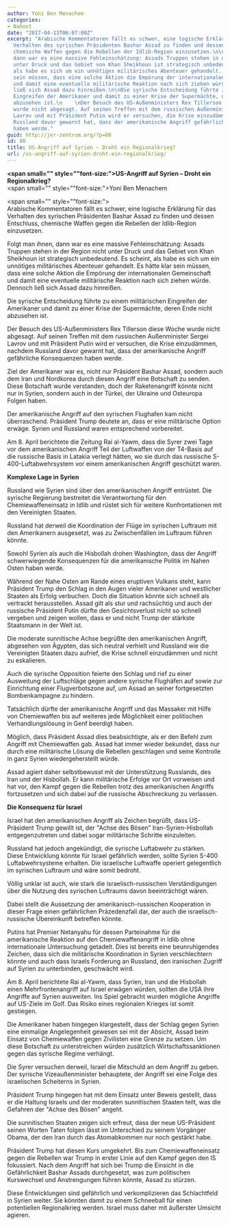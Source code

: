 ```yaml
---
author: Yoni Ben Menachem
categories:
- Nahost
date: "2017-04-13T06:07:00Z"
excerpt: "Arabische Kommentatoren fällt es schwer, eine logische Erklärung für das
  Verhalten des syrischen Präsidenten Bashar Assad zu finden und dessen Entschluss,
  chemische Waffen gegen die Rebellen der Idlib-Region einzusetzen.\n\nFolgt man ihnen,
  dann war es eine massive Fehleinschätzung: Assads Truppen stehen in der Region nicht
  unter Druck und das Gebiet von Khan Sheikhoun ist strategisch unbedeutend. Es scheint,
  als habe es sich um ein unnötiges militärisches Abenteuer gehandelt. Es hätte klar
  sein müssen, dass eine solche Aktion die Empörung der internationalen Gemeinschaft
  und damit eine eventuelle militärische Reaktion nach sich ziehen würde. Dennoch
  ließ sich Assad dazu hinreißen.\n\nDie syrische Entscheidung führte zu einem militärischen
  Eingreifen der Amerikaner und damit zu einer Krise der Supermächte, deren Ende nicht
  abzusehen ist.\n    \nDer Besuch des US-Außenministers Rex Tillerson diese Woche
  wurde nicht abgesagt. Auf seinen Treffen mit dem russischen Außenminister Sergei
  Lavrov und mit Präsident Putin wird er versuchen, die Krise einzudämmen, nachdem
  Russland davor gewarnt hat, dass der amerikanische Angriff gefährliche Konsequenzen
  haben werde."
guid: http://jer-zentrum.org/?p=80
id: 80
title: US-Angriff auf Syrien – Droht ein Regionalkrieg?
url: /us-angriff-auf-syrien-droht-ein-regionalkrieg/
---
```


**<span small="" style=""font-size:">US-Angriff auf Syrien – Droht ein Regionalkrieg?  
</span>** <span small="" style=""font-size:">Yoni Ben Menachem  
</span>

<span small="" style=""font-size:">  
Arabische Kommentatoren fällt es schwer, eine logische Erklärung für das Verhalten des syrischen Präsidenten Bashar Assad zu finden und dessen Entschluss, chemische Waffen gegen die Rebellen der Idlib-Region einzusetzen.</span>

Folgt man ihnen, dann war es eine massive Fehleinschätzung: Assads Truppen stehen in der Region nicht unter Druck und das Gebiet von Khan Sheikhoun ist strategisch unbedeutend. Es scheint, als habe es sich um ein unnötiges militärisches Abenteuer gehandelt. Es hätte klar sein müssen, dass eine solche Aktion die Empörung der internationalen Gemeinschaft und damit eine eventuelle militärische Reaktion nach sich ziehen würde. Dennoch ließ sich Assad dazu hinreißen.

Die syrische Entscheidung führte zu einem militärischen Eingreifen der Amerikaner und damit zu einer Krise der Supermächte, deren Ende nicht abzusehen ist.  
   
Der Besuch des US-Außenministers Rex Tillerson diese Woche wurde nicht abgesagt. Auf seinen Treffen mit dem russischen Außenminister Sergei Lavrov und mit Präsident Putin wird er versuchen, die Krise einzudämmen, nachdem Russland davor gewarnt hat, dass der amerikanische Angriff gefährliche Konsequenzen haben werde.

Ziel der Amerikaner war es, nicht nur Präsident Bashar Assad, sondern auch dem Iran und Nordkorea durch diesen Angriff eine Botschaft zu senden. Diese Botschaft wurde verstanden, doch der Raketenangriff könnte nicht nur in Syrien, sondern auch in der Türkei, der Ukraine und Osteuropa Folgen haben.

Der amerikanische Angriff auf den syrischen Flughafen kam nicht überraschend. Präsident Trump deutete an, dass er eine militärische Option erwäge. Syrien und Russland waren entsprechend vorbereitet.

Am 8. April berichtete die Zeitung Rai al-Yawm, dass die Syrer zwei Tage vor dem amerikanischen Angriff Teil der Luftwaffen von der T4-Basis auf die russische Basis in Latakia verlegt hätten, wo sie durch das russische S-400-Luftabwehrsystem vor einem amerikanischen Angriff geschützt waren.

**Komplexe Lage in Syrien**

Russland wie Syrien sind über den amerikanischen Angriff entrüstet. Die syrische Regierung bestreitet die Verantwortung für den Chemiewaffeneinsatz in Idlib und rüstet sich für weitere Konfrontationen mit den Vereinigten Staaten.

Russland hat derweil die Koordination der Flüge im syrischen Luftraum mit den Amerikanern ausgesetzt, was zu Zwischenfällen im Luftraum führen könnte.

Sowohl Syrien als auch die Hisbollah drohen Washington, dass der Angriff schwerwiegende Konsequenzen für die amerikanische Politik im Nahen Osten haben werde.

Während der Nahe Osten am Rande eines eruptiven Vulkans steht, kann Präsident Trump den Schlag in den Augen vieler Amerikaner und westlicher Staaten als Erfolg verbuchen. Doch die Situation könnte sich schnell als vertrackt herausstellen. Assad gilt als stur und rachsüchtig und auch der russische Präsident Putin dürfte den Gesichtsverlust nicht so schnell vergeben und zeigen wollen, dass er und nicht Trump der stärkste Staatsmann in der Welt ist.

Die moderate sunnitische Achse begrüßte den amerikanischen Angriff, abgesehen von Ägypten, das sich neutral verhielt und Russland wie die Vereinigten Staaten dazu aufrief, die Krise schnell einzudämmen und nicht zu eskalieren.

Auch die syrische Opposition feierte den Schlag und rief zu einer Ausweitung der Luftschläge gegen andere syrische Flughäfen auf sowie zur Einrichtung einer Flugverbotszone auf, um Assad an seiner fortgesetzten Bombenkampagne zu hindern.

Tatsächlich dürfte der amerikanische Angriff und das Massaker mit Hilfe von Chemiewaffen bis auf weiteres jede Möglichkeit einer politischen Verhandlungslösung in Genf beerdigt haben.

Möglich, dass Präsident Assad dies beabsichtigte, als er den Befehl zum Angriff mit Chemiewaffen gab. Assad hat immer wieder bekundet, dass nur durch eine militärische Lösung die Rebellen geschlagen und seine Kontrolle in ganz Syrien wiedergeherstellt würde.

Assad agiert daher selbstbewusst mit der Unterstützung Russlands, des Iran und der Hisbollah. Er kann militärische Erfolge vor Ort vorweisen und hat vor, den Kampf gegen die Rebellen trotz des amerikanischen Angriffs fortzusetzen und sich dabei auf die russische Abschreckung zu verlassen.

**Die Konsequenz für Israel**

Israel hat den amerikanischen Angriff als Zeichen begrüßt, dass US-Präsident Trump gewillt ist, der "Achse des Bösen" Iran-Syrien-Hisbollah entgegenzutreten und dabei sogar militärische Schritte einzuleiten.

Russland hat jedoch angekündigt, die syrische Luftabwehr zu stärken. Diese Entwicklung könnte für Israel gefährlich werden, sollte Syrien S-400 Luftabwehrsysteme erhalten. Die israelische Luftwaffe operiert gelegentlich im syrischen Luftraum und wäre somit bedroht.

Völlig unklar ist auch, wie stark die israelisch-russischen Verständigungen über die Nutzung des syrischen Luftraums davon beeinträchtigt wären.

Dabei stellt die Aussetzung der amerikanisch-russischen Kooperation in dieser Frage einen gefährlichen Präzedenzfall dar, der auch die israelisch-russische Übereinkunft betreffen könnte.

Putins hat Premier Netanyahu für dessen Parteinahme für die amerikanische Reaktion auf den Chemiewaffenangriff in Idlib ohne internationale Untersuchung getadelt. Dies ist bereits eine beunruhigendes Zeichen, dass sich die militärische Koordination in Syrien verschlechtern könnte und auch dass Israels Forderung an Russland, den iranischen Zugriff auf Syrien zu unterbinden, geschwächt wird.

Am 8. April berichtete Rai al-Yawm, dass Syrien, Iran und die Hisbollah einen Mehrfrontenangriff auf Israel erwägen würden, sollten die USA ihre Angriffe auf Syrien ausweiten. Ins Spiel gebracht wurden mögliche Angriffe auf US-Ziele im Golf. Das Risiko eines regionalen Krieges ist somit gestiegen.

Die Amerikaner haben hingegen klargestellt, dass der Schlag gegen Syrien eine einmalige Angelegenheit gewesen sei mit der Absicht, Assad beim Einsatz von Chemiewaffen gegen Zivilisten eine Grenze zu setzen. Um diese Botschaft zu unterstreichen würden zusätzlich Wirtschaftssanktionen gegen das syrische Regime verhängt.

Die Syrer versuchen derweil, Israel die Mitschuld an dem Angriff zu geben. Der syrische Vizeaußenminister behauptete, der Angriff sei eine Folge des israelischen Scheiterns in Syrien.

Präsident Trump hingegen hat mit dem Einsatz unter Beweis gestellt, dass er die Haltung Israels und der moderaten sunnitischen Staaten teilt, was die Gefahren der "Achse des Bösen" angeht.

Die sunnitischen Staaten zeigen sich erfreut, dass der neue US-Präsident seinen Worten Taten folgen lässt im Unterschied zu seinem Vorgänger Obama, der den Iran durch das Atomabkommen nur noch gestärkt habe.

Präsident Trump hat diesen Kurs umgekehrt. Bis zum Chemiewaffeneinsatz gegen die Rebellen war Trump in erster Linie auf den Kampf gegen den IS fokussiert. Nach dem Angriff hat sich bei Trump die Einsicht in die Gefährlichkeit Bashar Assads durchgesetzt, was zum politischen Kurswechsel und Anstrengungen führen könnte, Assad zu stürzen.

Diese Entwicklungen sind gefährlich und verkomplizieren das Schlachtfeld in Syrien weiter. Sie könnten damit zu einem Schneeball für einen potentiellen Regionalkrieg werden. Israel muss daher mit äußerster Umsicht agieren.